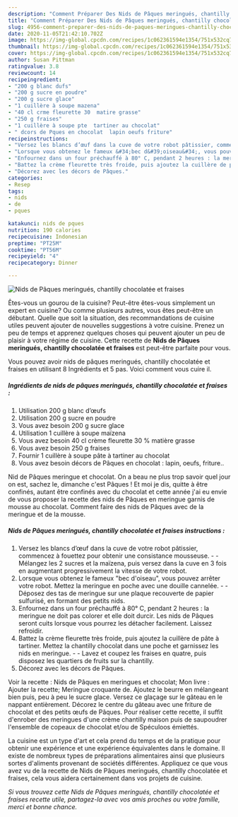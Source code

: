 ```yaml
---
description: "Comment Préparer Des Nids de Pâques meringués, chantilly chocolatée et fraises"
title: "Comment Préparer Des Nids de Pâques meringués, chantilly chocolatée et fraises"
slug: 4956-comment-preparer-des-nids-de-paques-meringues-chantilly-chocolatee-et-fraises
date: 2020-11-05T21:42:10.702Z
image: https://img-global.cpcdn.com/recipes/1c062361594e1354/751x532cq70/nids-de-paques-meringues-chantilly-chocolatee-et-fraises-photo-principale-de-la-recette.jpg
thumbnail: https://img-global.cpcdn.com/recipes/1c062361594e1354/751x532cq70/nids-de-paques-meringues-chantilly-chocolatee-et-fraises-photo-principale-de-la-recette.jpg
cover: https://img-global.cpcdn.com/recipes/1c062361594e1354/751x532cq70/nids-de-paques-meringues-chantilly-chocolatee-et-fraises-photo-principale-de-la-recette.jpg
author: Susan Pittman
ratingvalue: 3.8
reviewcount: 14
recipeingredient:
- "200 g blanc dufs"
- "200 g sucre en poudre"
- "200 g sucre glace"
- "1 cuillère à soupe mazena"
- "40 cl crme fleurette 30  matire grasse"
- "250 g fraises"
- "1 cuillère à soupe pte  tartiner au chocolat"
- " dcors de Pques en chocolat  lapin oeufs friture"
recipeinstructions:
- "Versez les blancs d’œuf dans la cuve de votre robot pâtissier, commencez à fouettez pour obtenir une consistance mousseuse.  Mélangez les 2 sucres et la maïzena, puis versez dans la cuve en 3 fois en augmentant progressivement la vitesse de votre robot."
- "Lorsque vous obtenez le fameux &#34;bec d&#39;oiseau&#34;, vous pouvez arrêter votre robot. Mettez la meringue en poche avec une douille cannelée.  Déposez des tas de meringue sur une plaque recouverte de papier sulfurisé, en formant des petits nids."
- "Enfournez dans un four préchauffé à 80° C, pendant 2 heures : la meringue ne doit pas colorer et elle doit durcir. Les nids de Pâques seront cuits lorsque vous pourrez les détacher facilement. Laissez refroidir."
- "Battez la crème fleurette très froide, puis ajoutez la cuillère de pâte à tartiner. Mettez la chantilly chocolat dans une poche et garnissez les nids en meringue.  Lavez et coupez les fraises en quatre, puis disposez les quartiers de fruits sur la chantilly."
- "Décorez avec les décors de Pâques."
categories:
- Resep
tags:
- nids
- de
- pques

katakunci: nids de pques 
nutrition: 190 calories
recipecuisine: Indonesian
preptime: "PT25M"
cooktime: "PT56M"
recipeyield: "4"
recipecategory: Dinner

---
```



![Nids de Pâques meringués, chantilly chocolatée et fraises](https://img-global.cpcdn.com/recipes/1c062361594e1354/751x532cq70/nids-de-paques-meringues-chantilly-chocolatee-et-fraises-photo-principale-de-la-recette.jpg)

Êtes-vous un gourou de la cuisine? Peut-être êtes-vous simplement un expert en cuisine? Ou comme plusieurs autres, vous êtes peut-être un débutant. Quelle que soit la situation, des recommandations de cuisine utiles peuvent ajouter de nouvelles suggestions à votre cuisine. Prenez un peu de temps et apprenez quelques choses qui peuvent ajouter un peu de plaisir à votre régime de cuisine. Cette recette de <strong> Nids de Pâques meringués, chantilly chocolatée et fraises </strong> est peut-être parfaite pour vous.

<!--inarticleads1-->

Vous pouvez avoir nids de pâques meringués, chantilly chocolatée et fraises en utilisant 8 Ingrédients et 5 pas. Voici comment vous cuire il.

##### Ingrédients de nids de pâques meringués, chantilly chocolatée et fraises :

1. Utilisation 200 g blanc d’œufs
1. Utilisation 200 g sucre en poudre
1. Vous avez besoin 200 g sucre glace
1. Utilisation 1 cuillère à soupe maïzena
1. Vous avez besoin 40 cl crème fleurette 30 % matière grasse
1. Vous avez besoin 250 g fraises
1. Fournir 1 cuillère à soupe pâte à tartiner au chocolat
1. Vous avez besoin  décors de Pâques en chocolat : lapin, oeufs, friture..


Nid de Pâques meringue et chocolat. On a beau ne plus trop savoir quel jour on est, sachez le, dimanche c&#39;est Pâques ! Et moi je dis, quitte à être confinés, autant être confinés avec du chocolat et cette année j&#39;ai eu envie de vous proposer la recette des nids de Pâques en meringue garnis de mousse au chocolat. Comment faire des nids de Pâques avec de la meringue et de la mousse. 

<!--inarticleads2-->

##### Nids de Pâques meringués, chantilly chocolatée et fraises instructions :

1. Versez les blancs d’œuf dans la cuve de votre robot pâtissier, commencez à fouettez pour obtenir une consistance mousseuse. -  - Mélangez les 2 sucres et la maïzena, puis versez dans la cuve en 3 fois en augmentant progressivement la vitesse de votre robot.
1. Lorsque vous obtenez le fameux &#34;bec d&#39;oiseau&#34;, vous pouvez arrêter votre robot. Mettez la meringue en poche avec une douille cannelée. -  - Déposez des tas de meringue sur une plaque recouverte de papier sulfurisé, en formant des petits nids.
1. Enfournez dans un four préchauffé à 80° C, pendant 2 heures : la meringue ne doit pas colorer et elle doit durcir. Les nids de Pâques seront cuits lorsque vous pourrez les détacher facilement. Laissez refroidir.
1. Battez la crème fleurette très froide, puis ajoutez la cuillère de pâte à tartiner. Mettez la chantilly chocolat dans une poche et garnissez les nids en meringue. -  - Lavez et coupez les fraises en quatre, puis disposez les quartiers de fruits sur la chantilly.
1. Décorez avec les décors de Pâques.


Voir la recette : Nids de Pâques en meringues et chocolat; Mon livre : Ajouter la recette; Meringue croquante de. Ajoutez le beurre en mélangeant bien puis, peu à peu le sucre glace. Versez ce glaçage sur le gâteau en le nappant entièrement. Décorez le centre du gâteau avec une friture de chocolat et des petits œufs de Pâques. Pour réaliser cette recette, il suffit d&#39;enrober des meringues d&#39;une crème chantilly maison puis de saupoudrer l&#39;ensemble de copeaux de chocolat et/ou de Spéculoos émiettés. 

<!--inarticleads1-->

<p>
La cuisine est un type d'art et cela prend du temps et de la pratique pour obtenir une expérience et une expérience équivalentes dans le domaine. Il existe de nombreux types de préparations alimentaires ainsi que plusieurs sortes d'aliments provenant de sociétés différentes. Appliquez ce que vous avez vu de la recette de Nids de Pâques meringués, chantilly chocolatée et fraises, cela vous aidera certainement dans vos projets de cuisine.
</p>

<p>
<i>Si vous trouvez cette Nids de Pâques meringués, chantilly chocolatée et fraises recette utile, partagez-la avec vos amis proches ou votre famille, merci et bonne chance.</i>
</p>
